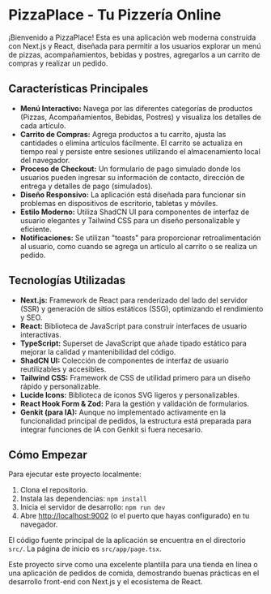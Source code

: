 # PizzaPlace - Tu Pizzería Online

¡Bienvenido a PizzaPlace! Esta es una aplicación web moderna construida con Next.js y React, diseñada para permitir a los usuarios explorar un menú de pizzas, acompañamientos, bebidas y postres, agregarlos a un carrito de compras y realizar un pedido.

## Características Principales

- **Menú Interactivo:** Navega por las diferentes categorías de productos (Pizzas, Acompañamientos, Bebidas, Postres) y visualiza los detalles de cada artículo.
- **Carrito de Compras:** Agrega productos a tu carrito, ajusta las cantidades o elimina artículos fácilmente. El carrito se actualiza en tiempo real y persiste entre sesiones utilizando el almacenamiento local del navegador.
- **Proceso de Checkout:** Un formulario de pago simulado donde los usuarios pueden ingresar su información de contacto, dirección de entrega y detalles de pago (simulados).
- **Diseño Responsivo:** La aplicación está diseñada para funcionar sin problemas en dispositivos de escritorio, tabletas y móviles.
- **Estilo Moderno:** Utiliza ShadCN UI para componentes de interfaz de usuario elegantes y Tailwind CSS para un diseño personalizable y eficiente.
- **Notificaciones:** Se utilizan "toasts" para proporcionar retroalimentación al usuario, como cuando se agrega un artículo al carrito o se realiza un pedido.

## Tecnologías Utilizadas

- **Next.js:** Framework de React para renderizado del lado del servidor (SSR) y generación de sitios estáticos (SSG), optimizando el rendimiento y SEO.
- **React:** Biblioteca de JavaScript para construir interfaces de usuario interactivas.
- **TypeScript:** Superset de JavaScript que añade tipado estático para mejorar la calidad y mantenibilidad del código.
- **ShadCN UI:** Colección de componentes de interfaz de usuario reutilizables y accesibles.
- **Tailwind CSS:** Framework de CSS de utilidad primero para un diseño rápido y personalizable.
- **Lucide Icons:** Biblioteca de iconos SVG ligeros y personalizables.
- **React Hook Form & Zod:** Para la gestión y validación de formularios.
- **Genkit (para IA):** Aunque no implementado activamente en la funcionalidad principal de pedidos, la estructura está preparada para integrar funciones de IA con Genkit si fuera necesario.

## Cómo Empezar

Para ejecutar este proyecto localmente:

1.  Clona el repositorio.
2.  Instala las dependencias: `npm install`
3.  Inicia el servidor de desarrollo: `npm run dev`
4.  Abre [http://localhost:9002](http://localhost:9002) (o el puerto que hayas configurado) en tu navegador.

El código fuente principal de la aplicación se encuentra en el directorio `src/`. La página de inicio es `src/app/page.tsx`.

Este proyecto sirve como una excelente plantilla para una tienda en línea o una aplicación de pedidos de comida, demostrando buenas prácticas en el desarrollo front-end con Next.js y el ecosistema de React.
